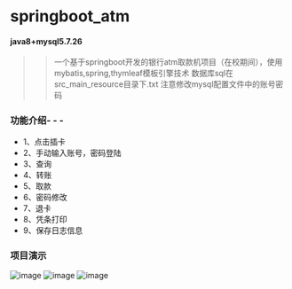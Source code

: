 # springboot_atm 
#### java8+mysql5.7.26 
>> 一个基于springboot开发的银行atm取款机项目（在校期间），使用mybatis,spring,thymleaf模板引擎技术
>> 数据库sql在src_main_resource目录下.txt
>> 注意修改mysql配置文件中的账号密码

### 功能介绍- - -
* 1、点击插卡
* 2、手动输入账号，密码登陆
* 3、查询
* 4、转账
* 5、取款
* 6、密码修改
* 7、退卡
* 8、凭条打印
* 9、保存日志信息

### 项目演示
![image](https://github.com/liufeng1220/springboot_atm/blob/master/describe_img(%E6%8F%8F%E8%BF%B0%E5%9B%BE%E7%89%87%E5%BF%BD%E7%95%A5)/3.png)
![image](https://github.com/liufeng1220/springboot_atm/blob/master/describe_img(%E6%8F%8F%E8%BF%B0%E5%9B%BE%E7%89%87%E5%BF%BD%E7%95%A5)/1.png)
![image](https://github.com/liufeng1220/springboot_atm/blob/master/describe_img(%E6%8F%8F%E8%BF%B0%E5%9B%BE%E7%89%87%E5%BF%BD%E7%95%A5)/2.png)
